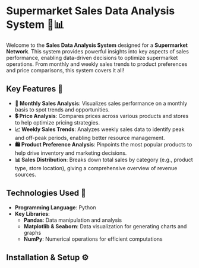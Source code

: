 # Supermarket Sales Data Analysis System 🛒📊

Welcome to the **Sales Data Analysis System** designed for a **Supermarket Network**. This system provides powerful insights into key aspects of sales performance, enabling data-driven decisions to optimize supermarket operations. From monthly and weekly sales trends to product preferences and price comparisons, this system covers it all!

## Key Features 🚀

- **📅 Monthly Sales Analysis**: Visualizes sales performance on a monthly basis to spot trends and opportunities.
- **💲 Price Analysis**: Compares prices across various products and stores to help optimize pricing strategies.
- **📈 Weekly Sales Trends**: Analyzes weekly sales data to identify peak and off-peak periods, enabling better resource management.
- **🛍️ Product Preference Analysis**: Pinpoints the most popular products to help drive inventory and marketing decisions.
- **📊 Sales Distribution**: Breaks down total sales by category (e.g., product type, store location), giving a comprehensive overview of revenue sources.

## Technologies Used 🧰

- **Programming Language**: Python
- **Key Libraries**:
  - **Pandas**: Data manipulation and analysis
  - **Matplotlib & Seaborn**: Data visualization for generating charts and graphs
  - **NumPy**: Numerical operations for efficient computations

## Installation & Setup ⚙️
